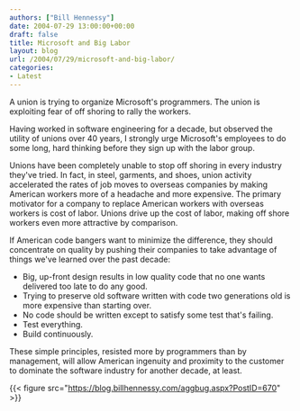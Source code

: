 ```yaml
---
authors: ["Bill Hennessy"]
date: 2004-07-29 13:00:00+00:00
draft: false
title: Microsoft and Big Labor
layout: blog
url: /2004/07/29/microsoft-and-big-labor/
categories:
- Latest
---
```


A union is trying to organize Microsoft's programmers. The union is exploiting fear of off shoring to rally the workers.




Having worked in software engineering for a decade, but observed the utility of unions over 40 years, I strongly urge Microsoft's employees to do some long, hard thinking before they sign up with the labor group.




Unions have been completely unable to stop off shoring in every industry they've tried. In fact, in steel, garments, and shoes, union activity accelerated the rates of job moves to overseas companies by making American workers more of a headache and more expensive. The primary motivator for a company to replace American workers with overseas workers is cost of labor. Unions drive up the cost of labor, making off shore workers even more attractive by comparison.




If American code bangers want to minimize the difference, they should concentrate on quality by pushing their companies to take advantage of things we've learned over the past decade:





  * Big, up-front design results in low quality code that no one wants delivered too late to do any good.
  * Trying to preserve old software written with code two generations old is more expensive than starting over.
  * No code should be written except to satisfy some test that's failing.
  * Test everything.
  * Build continuously.


These simple principles, resisted more by programmers than by management, will allow American ingenuity and proximity to the customer to dominate the software industry for another decade, at least.  


{{< figure src="https://blog.billhennessy.com/aggbug.aspx?PostID=670" >}}

